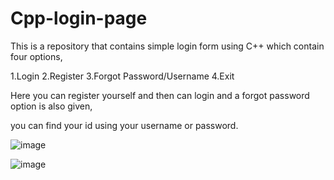 # Cpp-login-page
This is a repository that contains simple login form using C++
which contain four options,

1.Login
2.Register
3.Forgot Password/Username
4.Exit

Here you can register yourself and then can login and a forgot password option is also given,

you can find your id using your username or password.

 ![image](https://user-images.githubusercontent.com/66832143/127043503-e4331322-bde4-448a-9f7e-f015c21ee588.png)

 ![image](https://user-images.githubusercontent.com/66832143/127043556-aafeba71-c82c-45d2-b7b2-1f555be79695.png)




